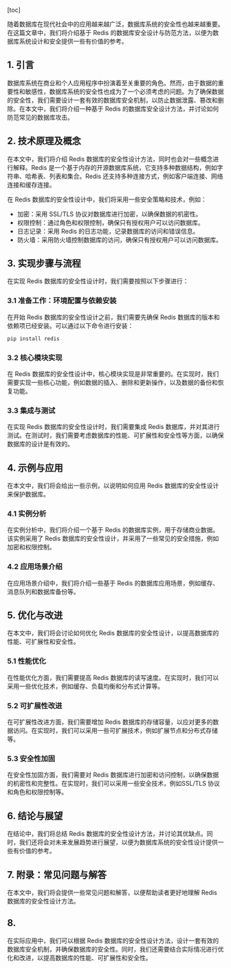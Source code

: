 
[toc]                    
                
                
随着数据库在现代社会中的应用越来越广泛，数据库系统的安全性也越来越重要。在这篇文章中，我们将介绍基于 Redis 的数据库安全设计与防范方法，以便为数据库系统设计和安全提供一些有价值的参考。

## 1. 引言

数据库系统在商业和个人应用程序中扮演着至关重要的角色。然而，由于数据的重要性和敏感性，数据库系统的安全性也成为了一个必须考虑的问题。为了确保数据的安全性，我们需要设计一套有效的数据库安全机制，以防止数据泄露、篡改和删除。在本文中，我们将介绍一种基于 Redis 的数据库安全设计方法，并讨论如何防范常见的数据库攻击。

## 2. 技术原理及概念

在本文中，我们将介绍 Redis 数据库的安全性设计方法，同时也会对一些概念进行解释。Redis 是一个基于内存的开源数据库系统，它支持多种数据结构，例如字符串、哈希表、列表和集合。Redis 还支持多种连接方式，例如客户端连接、网络连接和缓存连接。

在 Redis 数据库的安全性设计中，我们将采用一些安全策略和技术，例如：

- 加密：采用 SSL/TLS 协议对数据库进行加密，以确保数据的机密性。
- 权限控制：通过角色和权限控制，确保只有授权用户可以访问数据库。
- 日志记录：采用 Redis 的日志功能，记录数据库的访问和错误信息。
- 防火墙：采用防火墙控制数据库的访问，确保只有授权用户可以访问数据库。

## 3. 实现步骤与流程

在实现 Redis 数据库的安全性设计时，我们需要按照以下步骤进行：

### 3.1 准备工作：环境配置与依赖安装

在开始 Redis 数据库的安全性设计之前，我们需要先确保 Redis 数据库的版本和依赖项已经安装。可以通过以下命令进行安装：
```csharp
pip install redis
```
### 3.2 核心模块实现

在 Redis 数据库的安全性设计中，核心模块实现是非常重要的。在实现时，我们需要实现一些核心功能，例如数据的插入、删除和更新操作，以及数据的备份和恢复功能。

### 3.3 集成与测试

在实现 Redis 数据库的安全性设计时，我们需要集成 Redis 数据库，并对其进行测试。在测试时，我们需要考虑数据库的性能、可扩展性和安全性等方面，以确保数据库的设计是有效的。

## 4. 示例与应用

在本文中，我们将会给出一些示例，以说明如何应用 Redis 数据库的安全性设计来保护数据库。

### 4.1 实例分析

在实例分析中，我们将介绍一个基于 Redis 的数据库实例，用于存储商业数据。该实例采用了 Redis 数据库的安全性设计，并采用了一些常见的安全措施，例如加密和权限控制。

### 4.2 应用场景介绍

在应用场景介绍中，我们将介绍一些基于 Redis 的数据库应用场景，例如缓存、消息队列和数据库备份等。

## 5. 优化与改进

在本文中，我们将会讨论如何优化 Redis 数据库的安全性设计，以提高数据库的性能、可扩展性和安全性。

### 5.1 性能优化

在性能优化方面，我们需要提高 Redis 数据库的读写速度。在实现时，我们可以采用一些优化技术，例如缓存、负载均衡和分布式计算等。

### 5.2 可扩展性改进

在可扩展性改进方面，我们需要增加 Redis 数据库的存储容量，以应对更多的数据访问。在实现时，我们可以采用一些可扩展技术，例如扩展节点和分布式存储等。

### 5.3 安全性加固

在安全性加固方面，我们需要对 Redis 数据库进行加密和访问控制，以确保数据的机密性和完整性。在实现时，我们可以采用一些安全技术，例如SSL/TLS 协议和角色和权限控制等。

## 6. 结论与展望

在结论中，我们将总结 Redis 数据库的安全性设计方法，并讨论其优缺点。同时，我们还将会对未来发展趋势进行展望，以便为数据库系统的安全性设计提供一些有价值的参考。

## 7. 附录：常见问题与解答

在本文中，我们将会提供一些常见问题和解答，以便帮助读者更好地理解 Redis 数据库的安全性设计方法。

## 8. 

在实际应用中，我们可以根据 Redis 数据库的安全性设计方法，设计一套有效的数据库安全机制，并确保数据库的安全性。同时，我们还需要结合实际情况进行优化和改进，以提高数据库的性能、可扩展性和安全性。

